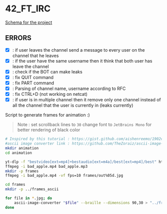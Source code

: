 # 42_FT_IRC

[Schema for the project](https://excalidraw.com/#json=txZRLVuHd0XKJGnX15tuu,bFvyTwCpZ81q7YzrV7C1fQ)


## ERRORS

- [x] : if user leaves the channel send a message to every user on the channel that he leaves
- [x] : if the user have the same username then it think that both user has leave the channel
- [x] : check if the BOT can make leaks
- [x] : fix QUIT command
- [x] : fix PART command
- [x] : Parsing of channel name, username according to RFC
- [x] : fix CTRL+D (not working on netcat)
- [x] : if user is in multiple channel then it remove only one channel instead of all the channel that the user is currently in (leaks currently)

Script to generate frames for animation :)
> Note :
> set scrollback lines to `30`
> change font to `JetBrains Mono` for better rendering of black color

```bash
# Inspired by this tutorial : https://gist.github.com/aishenreemo/1902ce9d938202fe03ae9377ac69a7e9
#ascii image converter link : https://github.com/TheZoraiz/ascii-image-converter/releases/download/v1.13.1/ascii-image-converter_Linux_amd64_64bit.tar.gz
mkdir animation
cd animation

yt-dlp -f "bestvideo[ext=mp4]+bestaudio[ext=m4a]/best[ext=mp4]/best" https://www.youtube.com/watch\?v\=FtutLA63Cp8\&ab_channel\=kasidid2 -o bad_apple.mp4
ffmpeg -i bad_apple.mp4 bad_apple.mp3
mkdir -p frames
ffmpeg -i bad_apple.mp4 -vf fps=10 frames/out%05d.jpg

cd frames
mkdir -p ../frames_ascii

for file in *.jpg; do
    ascii-image-converter "$file" --braille --dimensions 90,30 > "../frames_ascii/${file%.jpg}.txt"
done
```
